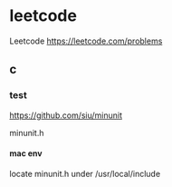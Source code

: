 # leetcode
Leetcode https://leetcode.com/problems

## c
### test
https://github.com/siu/minunit

minunit.h

#### mac env 
locate minunit.h under /usr/local/include
